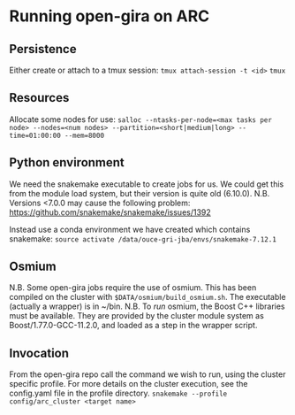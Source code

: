 # Running open-gira on ARC

## Persistence

Either create or attach to a tmux session:
`tmux attach-session -t <id>`
`tmux`

## Resources

Allocate some nodes for use:
`salloc --ntasks-per-node=<max tasks per node> --nodes=<num nodes> --partition=<short|medium|long> --time=01:00:00 --mem=8000`

## Python environment

We need the snakemake executable to create jobs for us. We could get this from
the module load system, but their version is quite old (6.10.0). N.B. Versions
<7.0.0 may cause the following problem:
https://github.com/snakemake/snakemake/issues/1392

Instead use a conda environment we have created which contains snakemake:
`source activate /data/ouce-gri-jba/envs/snakemake-7.12.1`

## Osmium

N.B. Some open-gira jobs require the use of osmium. This has been compiled on
the cluster with `$DATA/osmium/build_osmium.sh`. The executable (actually a
wrapper) is in ~/bin. N.B. To _run_ osmium, the Boost C++ libraries must be
available. They are provided by the cluster module system as
Boost/1.77.0-GCC-11.2.0, and loaded as a step in the wrapper script.

## Invocation

From the open-gira repo call the command we wish to run, using the cluster
specific profile. For more details on the cluster execution, see the
config.yaml file in the profile directory.
`snakemake --profile config/arc_cluster <target name>`
